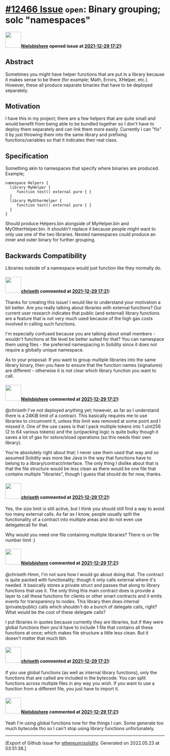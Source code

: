 # [\#12466 Issue](https://github.com/ethereum/solidity/issues/12466) `open`: Binary grouping; solc "namespaces"

#### <img src="https://avatars.githubusercontent.com/u/28758736?u=1b6dd0d74cf88927c0642389a7b897d75c918530&v=4" width="50">[Nielsbishere](https://github.com/Nielsbishere) opened issue at [2021-12-29 17:21](https://github.com/ethereum/solidity/issues/12466):

## Abstract

Sometimes you might have helper functions that are put in a library because it makes sense to be there (for example; Math, Errors, XHelper, etc.). However, these all produce separate binaries that have to be deployed separately.

## Motivation

I have this in my project; there are a few helpers that are quite small and would benefit from being able to be bundled together so I don't have to deploy them separately and can link them more easily. 
Currently I can "fix" it by just throwing them into the same library and prefixing functions/variables so that it indicates their real class.

## Specification

Something akin to namespaces that specify where binaries are produced. Example;
```sol
namespace Helpers {
  library MyHelper {
     function test() external pure { }
  }
  library MyOtherHelper {
     function test() external pure { }
  }
}
```
Should produce Helpers.bin alongside of MyHelper.bin and MyOtherHelper.bin. It shouldn't replace it because people might want to only use one of the two libraries. 
Nested namespaces could produce an inner and outer binary for further grouping.

## Backwards Compatibility

Libraries outside of a namespace would just function like they normally do.

#### <img src="https://avatars.githubusercontent.com/u/9073706?v=4" width="50">[chriseth](https://github.com/chriseth) commented at [2021-12-29 17:21](https://github.com/ethereum/solidity/issues/12466#issuecomment-1002704337):

Thanks for creating this issue! I would like to understand your motivation a bit better. Are you really talking about libraries with external functions? Our current user research indicates that public (and external) library functions are a feature that is not very much used because of the high gas costs involved in calling such functions.

I'm especially confused because you are talking about small members - wouldn't functions at file level be better suited for that? You can namespace them using files - the preferred namespacing in Solidity since it does not require a globally unique namespace.

As to your proposal: If you want to group multiple libraries into the same library binary, then you have to ensure that the function names (signatures) are different - otherwise it is not clear which library function you want to call.

#### <img src="https://avatars.githubusercontent.com/u/28758736?u=1b6dd0d74cf88927c0642389a7b897d75c918530&v=4" width="50">[Nielsbishere](https://github.com/Nielsbishere) commented at [2021-12-29 17:21](https://github.com/ethereum/solidity/issues/12466#issuecomment-1002725372):

@chriseth I've not deployed anything yet; however, as far as I understand there is a 24KiB limit of a contract. This basically requires me to use libraries to circumvent it, unless this limit was removed at some point and I missed it. One of the use cases is that I pack multiple tokens into 1 uint256 (2 to 64 various tokens) and the (un)packing logic is quite bulky though it saves a lot of gas for sstore/sload operations (so this needs their own library). 

You're absolutely right about that; I never saw them used that way and so assumed Solidity was more like Java in the way that functions have to belong to a library/contract/interface. The only thing I dislike about that is that the file structure would be less clean as there would be one file that contains multiple "libraries", though I guess that should do for now, thanks.

#### <img src="https://avatars.githubusercontent.com/u/9073706?v=4" width="50">[chriseth](https://github.com/chriseth) commented at [2021-12-29 17:21](https://github.com/ethereum/solidity/issues/12466#issuecomment-1002742616):

Yes, the size limit is still active, but I think you should still find a way to avoid too many external calls. As far as I know, people usually split the functionality of a contract into multiple areas and do not even use delegatecall for that.

Why would you need one file containing multiple libraries? There is on file number limit :)

#### <img src="https://avatars.githubusercontent.com/u/28758736?u=1b6dd0d74cf88927c0642389a7b897d75c918530&v=4" width="50">[Nielsbishere](https://github.com/Nielsbishere) commented at [2021-12-29 17:21](https://github.com/ethereum/solidity/issues/12466#issuecomment-1002747938):

@chriseth Hmm, I'm not sure how I would go about doing that. The contract is quite packed with functionality; though it only calls external where it's needed. It basically stores a private struct and passes that along to library functions that use it. The only thing this main contract does is provide a layer to call these functions for clients or other smart contracts and it emits events for transparency to nodes. This library then does internal (private/public) calls which shouldn't do a bunch of delegate calls, right? What would be the cost of these delegate calls?

I put libraries in quotes because currently they are libraries, but if they were global functions then you'd have to include 1 file that contains all these functions at once; which makes file structure a little less clean. But it doesn't matter that much tbh.

#### <img src="https://avatars.githubusercontent.com/u/9073706?v=4" width="50">[chriseth](https://github.com/chriseth) commented at [2021-12-29 17:21](https://github.com/ethereum/solidity/issues/12466#issuecomment-1026014340):

If you use global functions (as well as internal library functions), only the functions that are called are included in the bytecode. You can split functions across multiple files in any way you wish. If you want to use a function from a different file, you just have to import it.

#### <img src="https://avatars.githubusercontent.com/u/28758736?u=1b6dd0d74cf88927c0642389a7b897d75c918530&v=4" width="50">[Nielsbishere](https://github.com/Nielsbishere) commented at [2021-12-29 17:21](https://github.com/ethereum/solidity/issues/12466#issuecomment-1026067783):

Yeah I'm using global functions now for the things I can. Some generate too much bytecode tho so I can't stop using library functions unfortunately.


-------------------------------------------------------------------------------



[Export of Github issue for [ethereum/solidity](https://github.com/ethereum/solidity). Generated on 2022.05.23 at 03:51:38.]
